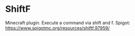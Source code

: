 # ShiftF
Minecraft plugin. Execute a command via shift and f.
Spigot: https://www.spigotmc.org/resources/shiftf.97959/
